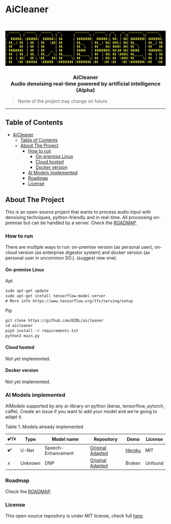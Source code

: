 # AiCleaner

<br />
<p align="center">
  <a href="#">
    <img src="docs/banner.png">
  </a>
  <h3 align="center">AiCleaner<br>
  Audio denoising real-time powered by artificial intelligence (Alpha)</h3>
</p>

>Name of the project may change on future.
<hr style="height:2px;border-width:0;color:gray;background-color:gray">

<!-- TABLE OF CONTENTS -->
## Table of Contents

- [AiCleaner](#aicleaner)
  - [Table of Contents](#table-of-contents)
  - [About The Project](#about-the-project)
    - [How to run](#how-to-run)
      - [On-premise Linux](#on-premise-linux)
      - [Cloud hosted](#cloud-hosted)
      - [Docker version](#docker-version)
    - [AI Models implemented](#ai-models-implemented)
    - [Roadmap](#roadmap)
    - [License](#license)


<!-- ABOUT THE PROJECT -->
## About The Project

This is an open-source project that wants to process audio input with denoising techniques, python-friendly and in real-time. All processing on-premise but can be handled by a server. Check the [ROADMAP](ROADMAP.md).

### How to run

There are multiple ways to run: on-premise version (as personal user), on-cloud version (as enterprise digestor system) and docker version (as personal user in uncommon SO.). (suggest new one).

#### On-premise Linux

Apt
```
sudo apt-get update
sudo apt-get install tensorflow-model-server
# More info https://www.tensorflow.org/tfx/serving/setup
```

Pip
```
git clone https://github.com/DZDL/aicleaner
cd aicleaner
pip3 install -r requirements.txt
python3 main.py
```

#### Cloud hosted

Not yet implemented.

#### Docker version

Not yet implemented.

### AI Models implemented

AIModels supported by any ai-library on python (keras, tensorflow, pytorch, caffe). Create an issue if you want to add your model and we're going to adapt it.

Table 1. Models already implemented

| ✔️/x | Type    | Model name         | Repository                                                                                                 | Demo                                              | License |
| --- | ------- | ------------------ | ---------------------------------------------------------------------------------------------------------- | ------------------------------------------------- | ------- |
| ✔️   | U-Net   | Speech-Enhancement | [Original](https://github.com/vbelz/Speech-enhancement) [Adapted](https://github.com/DZDL/audio-denoising) | [Heroku](https://github.com/DZDL/audio-denoising) | MIT     |
| x   | Unknown | DNP                | [Original](https://github.com/mosheman5/DNP) [Adapted](https://github.com/DZDL/audio-denoiser)             | Broken                                            | Unfound |


### Roadmap

Check the [ROADMAP](ROADMAP.md).

### License

This open-source repository is under MIT license, check full [here](LICENSE.md).
